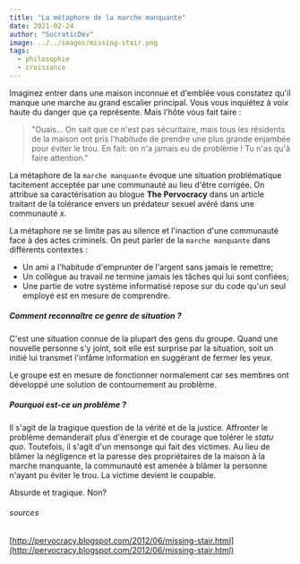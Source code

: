 ```yaml
---
title: "La métaphore de la marche manquante"
date: 2021-02-24
author: "SocraticDev"
image: ../../images/missing-stair.png
tags:
  - philosophie
  - croissance
---
```


Imaginez entrer dans une maison inconnue et d'emblée vous constatez qu'il manque une marche au grand escalier principal. Vous vous inquiétez à voix haute du danger que ça représente. Mais l'hôte vous fait taire : 

>"Ouais... On sait que ce n'est pas sécuritaire, mais tous les résidents de la maison ont pris l'habitude de prendre une plus grande enjambée pour éviter le trou. En fait: on n'a jamais eu de problème ! Tu n'as qu'à faire attention."

La métaphore de la ``marche manquante`` évoque une situation problématique tacitement acceptée par une communauté au lieu d'être corrigée. On attribue sa caractérisation au blogue __The Pervocracy__ dans un article traitant de la tolérance envers un prédateur sexuel avéré dans une communauté _x_.

La métaphore ne se limite pas au silence et l'inaction d'une communauté face à des actes criminels. On peut parler de la ``marche manquante`` dans différents contextes : 

- Un ami a l'habitude d'emprunter de l'argent sans jamais le remettre;
- Un collègue au travail ne termine jamais les tâches qui lui sont confiées;
- Une partie de votre système informatisé repose sur du code qu'un seul employé est en mesure de comprendre.

##### Comment reconnaître ce genre de situation ?

C'est une situation connue de la plupart des gens du groupe. Quand une nouvelle personne s'y joint, soit elle est surprise par la situation, soit un initié lui transmet l'infâme information en suggérant de fermer les yeux.

Le groupe est en mesure de fonctionner normalement car ses membres ont développé une solution de contournement au problème.

##### Pourquoi est-ce un problème ?

Il s'agit de la tragique question de la vérité et de la justice. Affronter le problème demanderait plus d'énergie et de courage que tolérer le _statu quo_. Toutefois, il s'agit d'un mensonge qui fait des victimes. Au lieu de blâmer la négligence et la paresse des propriétaires de la maison à la marche manquante, la communauté est amenée à blâmer la personne n'ayant pu éviter le trou. La victime devient le coupable.

Absurde et tragique. Non?

###### sources

[http://pervocracy.blogspot.com/2012/06/missing-stair.html](http://pervocracy.blogspot.com/2012/06/missing-stair.html)
